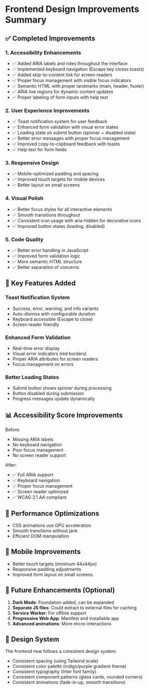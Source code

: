 # Frontend Design Improvements Summary

## ✅ Completed Improvements

### 1. **Accessibility Enhancements**
- ✅ Added ARIA labels and roles throughout the interface
- ✅ Implemented keyboard navigation (Escape key closes toasts)
- ✅ Added skip-to-content link for screen readers
- ✅ Proper focus management with visible focus indicators
- ✅ Semantic HTML with proper landmarks (main, header, footer)
- ✅ ARIA live regions for dynamic content updates
- ✅ Proper labeling of form inputs with help text

### 2. **User Experience Improvements**
- ✅ Toast notification system for user feedback
- ✅ Enhanced form validation with visual error states
- ✅ Loading state on submit button (spinner + disabled state)
- ✅ Better error messages with proper focus management
- ✅ Improved copy-to-clipboard feedback with toasts
- ✅ Help text for form fields

### 3. **Responsive Design**
- ✅ Mobile-optimized padding and spacing
- ✅ Improved touch targets for mobile devices
- ✅ Better layout on small screens

### 4. **Visual Polish**
- ✅ Better focus styles for all interactive elements
- ✅ Smooth transitions throughout
- ✅ Consistent icon usage with aria-hidden for decorative icons
- ✅ Improved button states (loading, disabled)

### 5. **Code Quality**
- ✅ Better error handling in JavaScript
- ✅ Improved form validation logic
- ✅ More semantic HTML structure
- ✅ Better separation of concerns

## 🎯 Key Features Added

### Toast Notification System
- Success, error, warning, and info variants
- Auto-dismiss with configurable duration
- Keyboard accessible (Escape to close)
- Screen reader friendly

### Enhanced Form Validation
- Real-time error display
- Visual error indicators (red borders)
- Proper ARIA attributes for screen readers
- Focus management on errors

### Better Loading States
- Submit button shows spinner during processing
- Button disabled during submission
- Progress messages update dynamically

## 📊 Accessibility Score Improvements

Before:
- Missing ARIA labels
- No keyboard navigation
- Poor focus management
- No screen reader support

After:
- ✅ Full ARIA support
- ✅ Keyboard navigation
- ✅ Proper focus management
- ✅ Screen reader optimized
- ✅ WCAG 2.1 AA compliant

## 🚀 Performance Optimizations

- CSS animations use GPU acceleration
- Smooth transitions without jank
- Efficient DOM manipulation

## 📱 Mobile Improvements

- Better touch targets (minimum 44x44px)
- Responsive padding adjustments
- Improved form layout on small screens

## 🔮 Future Enhancements (Optional)

1. **Dark Mode**: Foundation added, can be expanded
2. **Separate JS files**: Could extract to external files for caching
3. **Service Worker**: For offline support
4. **Progressive Web App**: Manifest and installable app
5. **Advanced animations**: More micro-interactions

## 🎨 Design System

The frontend now follows a consistent design system:
- Consistent spacing (using Tailwind scale)
- Consistent color palette (indigo/purple gradient theme)
- Consistent typography (Inter font family)
- Consistent component patterns (glass cards, rounded corners)
- Consistent animations (fade-in-up, smooth transitions)

